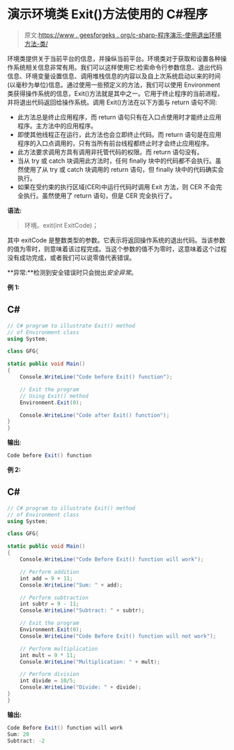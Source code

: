 # 演示环境类 Exit()方法使用的 C#程序

> 原文:[https://www . geesforgeks . org/c-sharp-程序演示-使用退出环境方法-类/](https://www.geeksforgeeks.org/c-sharp-program-to-demonstrate-the-use-of-exit-method-of-environment-class/)

环境类提供关于当前平台的信息，并操纵当前平台。环境类对于获取和设置各种操作系统相关信息非常有用。我们可以这样使用它:检索命令行参数信息、退出代码信息、环境变量设置信息、调用堆栈信息的内容以及自上次系统启动以来的时间(以毫秒为单位)信息。通过使用一些预定义的方法，我们可以使用 Environment 类获得操作系统的信息，Exit()方法就是其中之一。它用于终止程序的当前进程，并将退出代码返回给操作系统。调用 Exit()方法在以下方面与 return 语句不同:

*   此方法总是终止应用程序，而 return 语句只有在入口点使用时才能终止应用程序。主方法中的应用程序。
*   即使其他线程正在运行，此方法也会立即终止代码。而 return 语句是在应用程序的入口点调用的，只有当所有前台线程都终止时才会终止应用程序。
*   此方法要求调用方具有调用非托管代码的权限。而 return 语句没有。
*   当从 try 或 catch 块调用此方法时，任何 finally 块中的代码都不会执行。虽然使用了从 try 或 catch 块调用的 return 语句，但 finally 块中的代码确实会执行。
*   如果在受约束的执行区域(CER)中运行代码时调用 Exit 方法，则 CER 不会完全执行。虽然使用了 return 语句，但是 CER 完全执行了。

**语法:**

> 环境。exit(int ExitCode)；

其中 exitCode 是整数类型的参数。它表示将返回操作系统的退出代码。当该参数的值为零时，则意味着该过程完成。当这个参数的值不为零时，这意味着这个过程没有成功完成，或者我们可以说零值代表错误。

**异常:**检测到安全错误时只会抛出*安全异常*。

**例 1:**

## C#

```cs
// C# program to illustrate Exit() method 
// of Environment class
using System;

class GFG{

static public void Main()
{
    Console.WriteLine("Code before Exit() function");

    // Exit the program
    // Using Exit() method
    Environment.Exit(0);

    Console.WriteLine("Code after Exit() function");
}
}
```

**输出**:

```cs
Code before Exit() function
```

**例 2:**

## C#

```cs
// C# program to illustrate Exit() method 
// of Environment class
using System;

class GFG{

static public void Main()
{
    Console.WriteLine("Code Before Exit() function will work");

    // Perform addition
    int add = 9 + 11;
    Console.WriteLine("Sum: " + add);

    // Perform subtraction
    int subtr = 9 - 11;
    Console.WriteLine("Subtract: " + subtr);

    // Exit the program
    Environment.Exit(0);
    Console.WriteLine("Code Before Exit() function will not work");

    // Perform multiplication
    int mult = 9 * 11;
    Console.WriteLine("Multiplication: " + mult);

    // Perform division
    int divide = 10/5;
    Console.WriteLine("Divide: " + divide);
}
}
```

**输出:**

```cs
Code Before Exit() function will work
Sum: 20
Subtract: -2
```